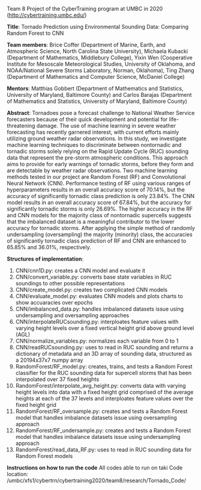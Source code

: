Team 8 Project of the CyberTraining program at UMBC in 2020 (http://cybertraining.umbc.edu/)

**Title**: Tornado Prediction using Environmental Sounding Data: Comparing Random Forest to CNN

**Team members**: Brice Coffer (Department of Marine, Earth, and Atmospheric Science, North Carolina State University), Michaela Kubacki (Department of Mathematics, Middlebury College), Yixin Wen (Cooperative Institute for Mesoscale Meteorological Studies, University of Oklahoma, and NOAA/National Severe Storms Laboratory, Norman, Oklahoma), Ting Zhang (Department of Mathematics and Computer Science, McDaniel College)

**Mentors**: Matthias Gobbert (Department of Mathematics and Statistics, University of Maryland, Baltimore County) and Carlos Barajas (Department of Mathematics and Statistics, University of Maryland, Baltimore County)

**Abstract**: Tornadoes pose a forecast challenge to National Weather Service forecasters because of their quick development and potential for life-threatening damage. The use of machine learning in severe weather forecasting has recently garnered interest, with current efforts mainly utilizing ground weather radar observations. In this study, we investigate machine learning techniques to discriminate between nontornadic and tornadic storms solely relying on the Rapid Update Cycle (RUC) sounding data that represent the pre-storm atmospheric conditions. This approach aims to provide for early warnings of tornadic storms, before they form and are detectable by weather radar observations. Two machine learning methods tested in our project are Random Forest (RF) and Convolutional Neural Network (CNN). Performance testing of RF using various ranges of hyperparameters results in an overall accuracy score of 70.14%, but the accuracy of significantly tornadic class prediction is only 23.84%. The CNN model results in an overall accuracy score of 67.84%, but the accuracy for significantly tornadic storms is only 26.69%. The higher accuracy in the RF and CNN models for the majority class of nontornadic supercells suggests that the imbalanced dataset is a meaningful contributor to the lower accuracy for tornadic storms. After applying the simple method of randomly undersampling (oversampling) the majority (minority) class, the accuracies of significantly tornadic class prediction of RF and CNN are enhanced to 65.85% and 36.01%, respectively.

**Structures of implementation**:
1. CNN/cnn1D.py: creates a CNN model and evaluate it
2. CNN/convert_variable.py: converts base state variables in RUC soundings to other possible representations
3. CNN/create_model.py: creates two complicated CNN models
4. CNN/evaluate_model.py: evaluates CNN models and plots charts to show accuaracies over epochs
5. CNN/imbalanced_data.py: handles imbalanced datasets issue using undersampling and oversampling approaches
6. CNN/interpolateRUCsounding.py: interploates feature values with varying height levels over a fixed vertical height grid above ground level (AGL)
7. CNN/normalize_variables.py: normalizes each variable from 0 to 1
8. CNN/readRUCsounding.py: uses to read in RUC sounding and returns a dictionary of metadata and an 3D array of sounding data, structured as a 20194x37x7 numpy array
9. RandomForest/RF_model.py: creates, trains, and tests a Random Forest classifier for the RUC sounding data for supercell storms that has been interpolated over 37 fixed heights
10. RandomForest/interpolate_avg_height.py: converts data with varying height levels into data with a fixed height grid comprised of the average heights at each of the 37 levels and interploates feature values over the fixed height grid
11. RandomForest/RF_oversample.py: creates and tests a Random Forest model that handles imbalance datasets issue using oversampling approach
12. RandomForest/RF_undersample.py: creates and tests a Random Forest model that handles imbalance datasets issue using undersampling approach
13. RandomForest/read_data_RF.py: uses to read in RUC sounding data for Random Forest models

**Instructions on how to run the code**
All codes able to run on taki
Code location: /umbc/xfs1/cybertrn/cybertraining2020/team8/research/Tornado_Code/
